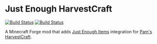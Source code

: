 # Just Enough HarvestCraft
[![Build Status](https://ci.pearx.net/job/pearxteam/job/just-enough-harvestcraft/job/1.12-develop/badge/icon?subject=1.12-develop)](https://ci.pearx.net/job/pearxteam/job/just-enough-harvestcraft/job/1.12-develop/)
[![Build Status](https://ci.pearx.net/job/pearxteam/job/just-enough-harvestcraft/job/1.12-master/badge/icon?subject=1.12-master)](https://ci.pearx.net/job/pearxteam/job/just-enough-harvestcraft/job/1.12-master/)

A Minecraft Forge mod that adds [Just Enough Items](https://github.com/mezz/JustEnoughItems) integration for [Pam's HarvestCraft](https://github.com/MatrexsVigil/harvestcraft).